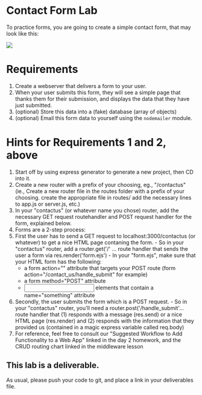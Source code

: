 # Contact Form Lab

To practice forms, you are going to create a simple contact form, that may look like this:

<img src="https://hackernoon.com/hn-images/0*ZAyh1wiEdgL6tzlB.png" >

# Requirements

1. Create a webserver that delivers a form to your user.
2. When your user submits this form, they will see a simple page that thanks them for their submission, and displays the data that they have just submitted.
3. (optional) Store this data into a (fake) database (array of objects)
4. (optional) Email this form data to yourself using the ```nodemailer``` module.

# Hints for Requirements 1 and 2, above

1. Start off by using express generator to generate a new project, then CD into it.
2. Create a new router with a prefix of your choosing, eg., "/contactus" (ie., Create a new router file in the routes folder with a prefix of your choosing. create the appropriate file in routes/ add the necessary lines to app.js or server.js, etc.)
3. In your "contactus" (or whatever name you chose) router, add the necessary GET request routehandler and POST request handler for the form, explained below.
4. Forms are a 2-step process:
  1. First the user has to send a GET request to localhost:3000/contactus (or whatever) to get a nice HTML page contaning the form.
    - So in your "contactus" router, add a router.get('/' ... route handler that sends the user a form via res.render('form.ejs')
    - In your "form.ejs", make sure that your HTML form has the following:
      - a form action="" attribute that targets your POST route (form action="/contact_us/handle_submit" for example)
      - a form method="POST" attribute
      - <input> elements that contain a name="something" attribute
  2. Secondly, the user submits the form which is a POST request.
    - So in your "contactus" router, you'll need a router.post('/handle_submit'... route handler that (1) responds with a message (res.send) or a nice HTML page (res.render) and (2) responds with the information that they provided us (contained in a magic express variable called req.body)
  3. For reference, feel free to consult our "Suggested Workflow to Add Functionality to a Web App" linked in the day 2 homework, and the CRUD routing chart linked in the middleware lesson
    
  




## This lab is a deliverable.

As usual, please push your code to git, and place a link in your deliverables file.

